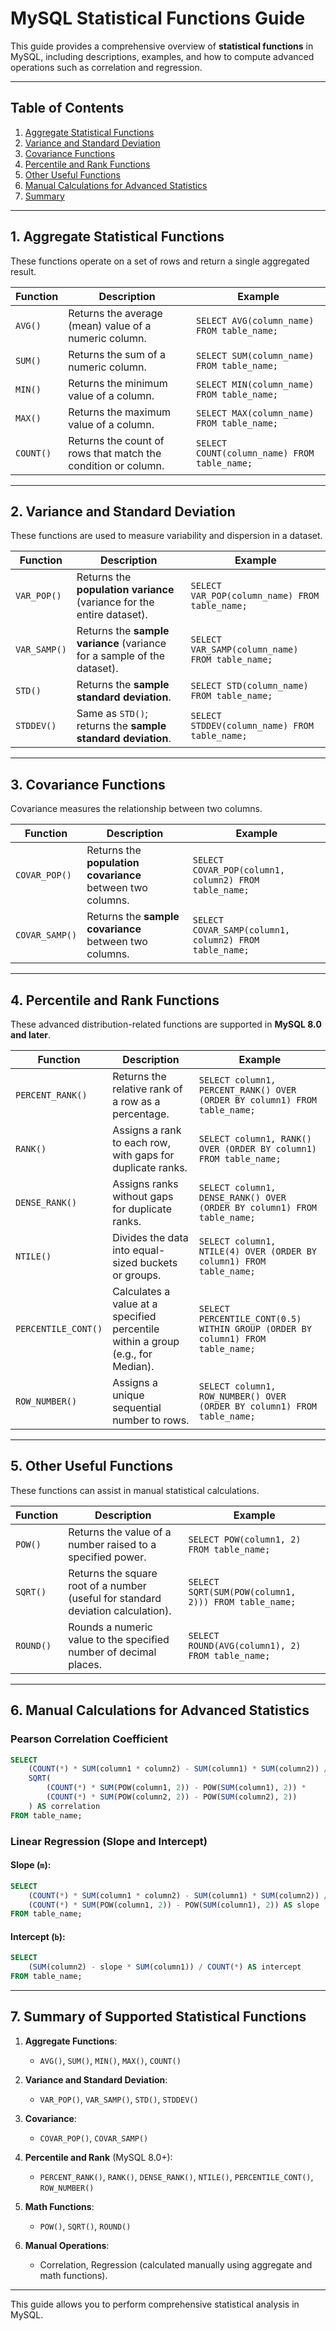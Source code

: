 
# MySQL Statistical Functions Guide

This guide provides a comprehensive overview of **statistical functions** in MySQL, including descriptions, examples, and how to compute advanced operations such as correlation and regression.

---

## Table of Contents

1. [Aggregate Statistical Functions](#1-aggregate-statistical-functions)
2. [Variance and Standard Deviation](#2-variance-and-standard-deviation)
3. [Covariance Functions](#3-covariance-functions)
4. [Percentile and Rank Functions](#4-percentile-and-rank-functions)
5. [Other Useful Functions](#5-other-useful-functions)
6. [Manual Calculations for Advanced Statistics](#6-manual-calculations-for-advanced-statistics)
7. [Summary](#7-summary-of-supported-statistical-functions)

---

## 1. Aggregate Statistical Functions

These functions operate on a set of rows and return a single aggregated result.

| **Function**     | **Description**                                                                 | **Example**                         |
|------------------|-------------------------------------------------------------------------------|-----------------------------------|
| `AVG()`          | Returns the average (mean) value of a numeric column.                        | `SELECT AVG(column_name) FROM table_name;` |
| `SUM()`          | Returns the sum of a numeric column.                                          | `SELECT SUM(column_name) FROM table_name;` |
| `MIN()`          | Returns the minimum value of a column.                                        | `SELECT MIN(column_name) FROM table_name;` |
| `MAX()`          | Returns the maximum value of a column.                                        | `SELECT MAX(column_name) FROM table_name;` |
| `COUNT()`        | Returns the count of rows that match the condition or column.                 | `SELECT COUNT(column_name) FROM table_name;` |

---

## 2. Variance and Standard Deviation

These functions are used to measure variability and dispersion in a dataset.

| **Function**        | **Description**                                                                  | **Example**                                      |
|---------------------|----------------------------------------------------------------------------------|------------------------------------------------|
| `VAR_POP()`         | Returns the **population variance** (variance for the entire dataset).          | `SELECT VAR_POP(column_name) FROM table_name;`  |
| `VAR_SAMP()`        | Returns the **sample variance** (variance for a sample of the dataset).         | `SELECT VAR_SAMP(column_name) FROM table_name;` |
| `STD()`             | Returns the **sample standard deviation**.                                      | `SELECT STD(column_name) FROM table_name;`      |
| `STDDEV()`          | Same as `STD()`; returns the **sample standard deviation**.                     | `SELECT STDDEV(column_name) FROM table_name;`   |

---

## 3. Covariance Functions

Covariance measures the relationship between two columns.

| **Function**         | **Description**                                                                          | **Example**                                          |
|-----------------------|----------------------------------------------------------------------------------------|----------------------------------------------------|
| `COVAR_POP()`         | Returns the **population covariance** between two columns.                            | `SELECT COVAR_POP(column1, column2) FROM table_name;` |
| `COVAR_SAMP()`        | Returns the **sample covariance** between two columns.                                 | `SELECT COVAR_SAMP(column1, column2) FROM table_name;` |

---

## 4. Percentile and Rank Functions

These advanced distribution-related functions are supported in **MySQL 8.0 and later**.

| **Function**          | **Description**                                                                         | **Example**                                                 |
|-----------------------|---------------------------------------------------------------------------------------|-----------------------------------------------------------|
| `PERCENT_RANK()`      | Returns the relative rank of a row as a percentage.                                   | `SELECT column1, PERCENT_RANK() OVER (ORDER BY column1) FROM table_name;` |
| `RANK()`              | Assigns a rank to each row, with gaps for duplicate ranks.                            | `SELECT column1, RANK() OVER (ORDER BY column1) FROM table_name;`         |
| `DENSE_RANK()`        | Assigns ranks without gaps for duplicate ranks.                                       | `SELECT column1, DENSE_RANK() OVER (ORDER BY column1) FROM table_name;`   |
| `NTILE()`             | Divides the data into equal-sized buckets or groups.                                  | `SELECT column1, NTILE(4) OVER (ORDER BY column1) FROM table_name;`       |
| `PERCENTILE_CONT()`   | Calculates a value at a specified percentile within a group (e.g., for Median).       | `SELECT PERCENTILE_CONT(0.5) WITHIN GROUP (ORDER BY column1) FROM table_name;` |
| `ROW_NUMBER()`        | Assigns a unique sequential number to rows.                                           | `SELECT column1, ROW_NUMBER() OVER (ORDER BY column1) FROM table_name;`   |

---

## 5. Other Useful Functions

These functions can assist in manual statistical calculations.

| **Function**        | **Description**                                                                              | **Example**                                      |
|---------------------|--------------------------------------------------------------------------------------------|------------------------------------------------|
| `POW()`             | Returns the value of a number raised to a specified power.                                 | `SELECT POW(column1, 2) FROM table_name;`       |
| `SQRT()`            | Returns the square root of a number (useful for standard deviation calculation).            | `SELECT SQRT(SUM(POW(column1, 2))) FROM table_name;` |
| `ROUND()`           | Rounds a numeric value to the specified number of decimal places.                           | `SELECT ROUND(AVG(column1), 2) FROM table_name;` |

---

## 6. Manual Calculations for Advanced Statistics

### Pearson Correlation Coefficient

```sql
SELECT 
    (COUNT(*) * SUM(column1 * column2) - SUM(column1) * SUM(column2)) /
    SQRT(
        (COUNT(*) * SUM(POW(column1, 2)) - POW(SUM(column1), 2)) *
        (COUNT(*) * SUM(POW(column2, 2)) - POW(SUM(column2), 2))
    ) AS correlation
FROM table_name;
```

### Linear Regression (Slope and Intercept)

#### Slope (`m`):
```sql
SELECT 
    (COUNT(*) * SUM(column1 * column2) - SUM(column1) * SUM(column2)) /
    (COUNT(*) * SUM(POW(column1, 2)) - POW(SUM(column1), 2)) AS slope
FROM table_name;
```

#### Intercept (`b`):
```sql
SELECT 
    (SUM(column2) - slope * SUM(column1)) / COUNT(*) AS intercept
FROM table_name;
```

---

## 7. Summary of Supported Statistical Functions

1. **Aggregate Functions**:
   - `AVG()`, `SUM()`, `MIN()`, `MAX()`, `COUNT()`

2. **Variance and Standard Deviation**:
   - `VAR_POP()`, `VAR_SAMP()`, `STD()`, `STDDEV()`

3. **Covariance**:
   - `COVAR_POP()`, `COVAR_SAMP()`

4. **Percentile and Rank** (MySQL 8.0+):
   - `PERCENT_RANK()`, `RANK()`, `DENSE_RANK()`, `NTILE()`, `PERCENTILE_CONT()`, `ROW_NUMBER()`

5. **Math Functions**:
   - `POW()`, `SQRT()`, `ROUND()`

6. **Manual Operations**:
   - Correlation, Regression (calculated manually using aggregate and math functions).

---

This guide allows you to perform comprehensive statistical analysis in MySQL.
